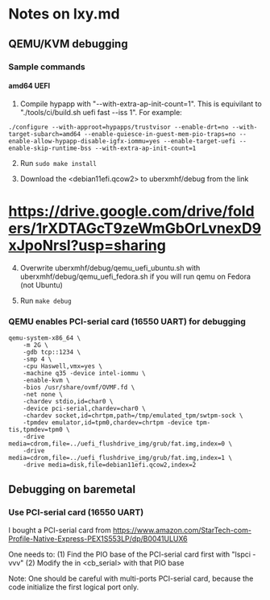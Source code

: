 # Notes on lxy.md 

## QEMU/KVM debugging

### Sample commands

#### amd64 UEFI

1. Compile hypapp with "--with-extra-ap-init-count=1". This is equivilant to "./tools/ci/build.sh uefi fast --iss 1". For example:
```
./configure --with-approot=hypapps/trustvisor --enable-drt=no --with-target-subarch=amd64 --enable-quiesce-in-guest-mem-pio-traps=no --enable-allow-hypapp-disable-igfx-iommu=yes --enable-target-uefi --enable-skip-runtime-bss --with-extra-ap-init-count=1
```

2. Run ```sudo make install```

3. Download the <debian11efi.qcow2> to uberxmhf/debug from the link
# <https://drive.google.com/drive/folders/1rXDTAGcT9zeWmGbOrLvnexD9xJpoNrsl?usp=sharing>

4. Overwrite uberxmhf/debug/qemu_uefi_ubuntu.sh with uberxmhf/debug/qemu_uefi_fedora.sh if you will run qemu on Fedora (not Ubuntu)

5. Run ```make debug```



### QEMU enables PCI-serial card (16550 UART) for debugging
```
qemu-system-x86_64 \
	-m 2G \
	-gdb tcp::1234 \
	-smp 4 \
	-cpu Haswell,vmx=yes \
	-machine q35 -device intel-iommu \
	-enable-kvm \
	-bios /usr/share/ovmf/OVMF.fd \
	-net none \
    -chardev stdio,id=char0 \
	-device pci-serial,chardev=char0 \
	-chardev socket,id=chrtpm,path=/tmp/emulated_tpm/swtpm-sock \
	-tpmdev emulator,id=tpm0,chardev=chrtpm -device tpm-tis,tpmdev=tpm0 \
	-drive media=cdrom,file=../uefi_flushdrive_img/grub/fat.img,index=0 \
	-drive media=cdrom,file=../uefi_flushdrive_img/grub/fat.img,index=1 \
	-drive media=disk,file=debian11efi.qcow2,index=2
```

## Debugging on baremetal
### Use PCI-serial card (16550 UART)
I bought a PCI-serial card from https://www.amazon.com/StarTech-com-Profile-Native-Express-PEX1S553LP/dp/B0041ULUX6

One needs to:
(1) Find the PIO base of the PCI-serial card first with "lspci -vvv"
(2) Modify the <baseaddr> in <cb_serial> with that PIO base

Note: One should be careful with multi-ports PCI-serial card, because the code initialize the first logical port only.